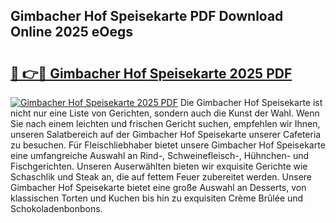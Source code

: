## Gimbacher Hof Speisekarte PDF Download Online 2025 eOegs

# <h2><a href="http://gcar3k.nevu.top/?p=Gimbacher+Hof+Speisekarte">🔗 👉🔴 Gimbacher Hof Speisekarte 2025 PDF</a></h2>

[![Gimbacher Hof Speisekarte 2025 PDF](https://i.imgur.com/dBaPXMq.png)](http://gcar3k.nevu.top/?p=Gimbacher+Hof+Speisekarte)
Die Gimbacher Hof Speisekarte ist nicht nur eine Liste von Gerichten, sondern auch die Kunst der Wahl. Wenn Sie nach einem leichten und frischen Gericht suchen, empfehlen wir Ihnen, unseren Salatbereich auf der Gimbacher Hof Speisekarte unserer Cafeteria zu besuchen. Für Fleischliebhaber bietet unsere Gimbacher Hof Speisekarte eine umfangreiche Auswahl an Rind-, Schweinefleisch-, Hühnchen- und Fischgerichten. Unseren Auserwählten bieten wir exquisite Gerichte wie Schaschlik und Steak an, die auf fettem Feuer zubereitet werden. Unsere Gimbacher Hof Speisekarte bietet eine große Auswahl an Desserts, von klassischen Torten und Kuchen bis hin zu exquisiten Crème Brûlée und Schokoladenbonbons.
